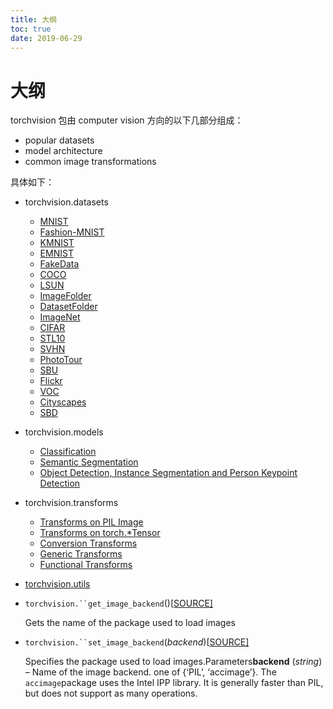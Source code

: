 ```yaml
---
title: 大纲
toc: true
date: 2019-06-29
---
```

# 大纲

torchvision 包由 computer vision 方向的以下几部分组成：

- popular datasets
- model architecture
- common image transformations

具体如下：

- torchvision.datasets
  - [MNIST](https://pytorch.org/docs/stable/torchvision/datasets.html#mnist)
  - [Fashion-MNIST](https://pytorch.org/docs/stable/torchvision/datasets.html#fashion-mnist)
  - [KMNIST](https://pytorch.org/docs/stable/torchvision/datasets.html#kmnist)
  - [EMNIST](https://pytorch.org/docs/stable/torchvision/datasets.html#emnist)
  - [FakeData](https://pytorch.org/docs/stable/torchvision/datasets.html#fakedata)
  - [COCO](https://pytorch.org/docs/stable/torchvision/datasets.html#coco)
  - [LSUN](https://pytorch.org/docs/stable/torchvision/datasets.html#lsun)
  - [ImageFolder](https://pytorch.org/docs/stable/torchvision/datasets.html#imagefolder)
  - [DatasetFolder](https://pytorch.org/docs/stable/torchvision/datasets.html#datasetfolder)
  - [ImageNet](https://pytorch.org/docs/stable/torchvision/datasets.html#imagenet)
  - [CIFAR](https://pytorch.org/docs/stable/torchvision/datasets.html#cifar)
  - [STL10](https://pytorch.org/docs/stable/torchvision/datasets.html#stl10)
  - [SVHN](https://pytorch.org/docs/stable/torchvision/datasets.html#svhn)
  - [PhotoTour](https://pytorch.org/docs/stable/torchvision/datasets.html#phototour)
  - [SBU](https://pytorch.org/docs/stable/torchvision/datasets.html#sbu)
  - [Flickr](https://pytorch.org/docs/stable/torchvision/datasets.html#flickr)
  - [VOC](https://pytorch.org/docs/stable/torchvision/datasets.html#voc)
  - [Cityscapes](https://pytorch.org/docs/stable/torchvision/datasets.html#cityscapes)
  - [SBD](https://pytorch.org/docs/stable/torchvision/datasets.html#sbd)
- torchvision.models
  - [Classification](https://pytorch.org/docs/stable/torchvision/models.html#classification)
  - [Semantic Segmentation](https://pytorch.org/docs/stable/torchvision/models.html#semantic-segmentation)
  - [Object Detection, Instance Segmentation and Person Keypoint Detection](https://pytorch.org/docs/stable/torchvision/models.html#object-detection-instance-segmentation-and-person-keypoint-detection)
- torchvision.transforms
  - [Transforms on PIL Image](https://pytorch.org/docs/stable/torchvision/transforms.html#transforms-on-pil-image)
  - [Transforms on torch.*Tensor](https://pytorch.org/docs/stable/torchvision/transforms.html#transforms-on-torch-tensor)
  - [Conversion Transforms](https://pytorch.org/docs/stable/torchvision/transforms.html#conversion-transforms)
  - [Generic Transforms](https://pytorch.org/docs/stable/torchvision/transforms.html#generic-transforms)
  - [Functional Transforms](https://pytorch.org/docs/stable/torchvision/transforms.html#functional-transforms)
- [torchvision.utils](https://pytorch.org/docs/stable/torchvision/utils.html)



- `torchvision.``get_image_backend`()[[SOURCE\]](https://pytorch.org/docs/stable/_modules/torchvision.html#get_image_backend)

  Gets the name of the package used to load images

- `torchvision.``set_image_backend`(*backend*)[[SOURCE\]](https://pytorch.org/docs/stable/_modules/torchvision.html#set_image_backend)

  Specifies the package used to load images.Parameters**backend** (*string*) – Name of the image backend. one of {‘PIL’, ‘accimage’}. The `accimage`package uses the Intel IPP library. It is generally faster than PIL, but does not support as many operations.
